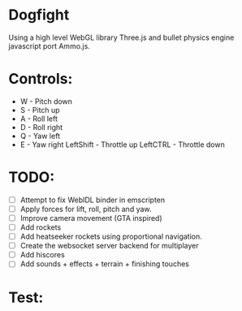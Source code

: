 # Dogfight
Using a high level WebGL library Three.js and bullet physics engine javascript port Ammo.js.

# Controls:
- W - Pitch down
- S - Pitch up
- A - Roll left
- D - Roll right
- Q - Yaw left
- E - Yaw right
LeftShift - Throttle up
LeftCTRL - Throttle down

# TODO:
- [ ] Attempt to fix WebIDL binder in emscripten
- [ ] Apply forces for lift, roll, pitch and yaw.
- [ ] Improve camera movement (GTA inspired)
- [ ] Add rockets
- [ ] Add heatseeker rockets using proportional navigation.
- [ ] Create the websocket server backend for multiplayer
- [ ] Add hiscores
- [ ] Add sounds + effects + terrain + finishing touches

# Test:

